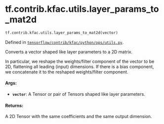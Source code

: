 <div itemscope itemtype="http://developers.google.com/ReferenceObject">
<meta itemprop="name" content="tf.contrib.kfac.utils.layer_params_to_mat2d" />
</div>

# tf.contrib.kfac.utils.layer_params_to_mat2d

``` python
tf.contrib.kfac.utils.layer_params_to_mat2d(vector)
```



Defined in [`tensorflow/contrib/kfac/python/ops/utils.py`](https://www.tensorflow.org/code/tensorflow/contrib/kfac/python/ops/utils.py).

Converts a vector shaped like layer parameters to a 2D matrix.

In particular, we reshape the weights/filter component of the vector to be
2D, flattening all leading (input) dimensions. If there is a bias component,
we concatenate it to the reshaped weights/filter component.

#### Args:

* <b>`vector`</b>: A Tensor or pair of Tensors shaped like layer parameters.


#### Returns:

A 2D Tensor with the same coefficients and the same output dimension.